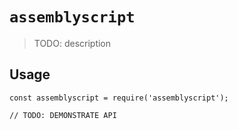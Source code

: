 # `assemblyscript`

> TODO: description

## Usage

```
const assemblyscript = require('assemblyscript');

// TODO: DEMONSTRATE API
```
